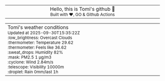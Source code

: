 
<div align="center">
<table>
<tbody>
<td align="center">
<img width="2000" height="0"><br>
Hello, this is Tomi's github 👋<br>
<sup>Built with ❤️, GO & Github Actions</sup><br>
<img width="2000" height="0">
</td>
</tbody>
</table>
</div>
<table>
<tbody>
<td align="left">
<img width="2000" height="0"><br>
Tomi's weather conditions<br>
<sup>Updated at 2025-09-30T15:35:22Z</sup><br>
<sup>:low_brightness: Overcast Clouds</sup><br>
<sup>:thermometer: Temperature 29.62 </sup><br>
<sup>:thermometer: Feels like 36.62</sup><br>
<sup>:sweat_drops: Humidity 82%</sup><br>
<sup>:mask: PM2.5 1 μg/m3</sup><br>
<sup>:cyclone: Wind 2.84m/s </sup><br>
<sup>:telescope: Visibility 10000m </sup><br>
<sup>:droplet: Rain 0mm/last 1h </sup><br>
<img width="2000" height="0">
</td>
<td align="left">
<img width="2000" height="0"><br>
<br>
<img width="2000" height="0">
</td>
</tbody>
</table>
</div>
    